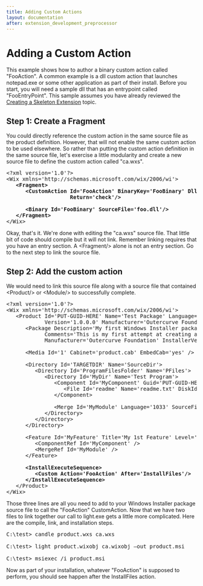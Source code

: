 ```yaml
---
title: Adding Custom Actions
layout: documentation
after: extension_development_preprocessor
---
```

# Adding a Custom Action

This example shows how to author a binary custom action called &quot;FooAction&quot;. A common example is a dll custom action that launches notepad.exe or some other application as part of their install. Before you start, you will need a sample dll that has an entrypoint called &quot;FooEntryPoint&quot;. This sample assumes you have already reviewed the [Creating a Skeleton Extension](extension_development_simple_example.html) topic.

## Step 1: Create a Fragment

You could directly reference the custom action in the same source file as the product definition. However, that will not enable the same custom action to be used elsewhere. So rather than putting the custom action definition in the same source file, let&apos;s exercise a little modularity and create a new source file to define the custom action called &quot;ca.wxs&quot;.

<pre>
&lt;?xml version='1.0'?&gt;
&lt;Wix xmlns='http://schemas.microsoft.com/wix/2006/wi'&gt;
<b><span class="style1">   &lt;Fragment&gt;</span>
<span class="style1">      &lt;CustomAction Id='FooAction' BinaryKey='FooBinary' DllEntry='FooEntryPoint' Execute='immediate'</span>
<span class="style1">                    Return='check'/&gt;</span>
 
<span class="style1">      &lt;Binary Id='FooBinary' SourceFile='foo.dll'/&gt;</span>
<span class="style1">   &lt;/Fragment&gt;</span></b>
&lt;/Wix&gt;
</pre>

Okay, that&apos;s it. We&apos;re done with editing the &quot;ca.wxs&quot; source file. That little bit of code should compile but it will not link. Remember linking requires that you have an entry section. A &lt;Fragment/&gt; alone is not an entry section. Go to the next step to link the source file.

## Step 2: Add the custom action

We would need to link this source file along with a source file that contained &lt;Product/&gt; or &lt;Module/&gt; to successfully complete.

<pre>
&lt;?xml version='1.0'?&gt;
&lt;Wix xmlns='http://schemas.microsoft.com/wix/2006/wi'&gt;
   &lt;Product Id='PUT-GUID-HERE' Name='Test Package' Language='1033' 
            Version='1.0.0.0' Manufacturer='Outercurve Foundation'&gt;
      &lt;Package Description='My first Windows Installer package'
            Comments='This is my first attempt at creating a Windows Installer database' 
            Manufacturer='Outercurve Foundation' InstallerVersion='200' Compressed='yes' /&gt;
 
      &lt;Media Id='1' Cabinet='product.cab' EmbedCab='yes' /&gt;
 
      &lt;Directory Id='TARGETDIR' Name='SourceDir'&gt;
         &lt;Directory Id='ProgramFilesFolder' Name='PFiles'&gt;
            &lt;Directory Id='MyDir' Name='Test Program'&gt;
               &lt;Component Id='MyComponent' Guid='PUT-GUID-HERE'&gt;
                  &lt;File Id='readme' Name='readme.txt' DiskId='1' Source='readme.txt' /&gt;
               &lt;/Component&gt;
 
               &lt;Merge Id='MyModule' Language='1033' SourceFile='module.msm' DiskId='1' /&gt;
            &lt;/Directory&gt;
         &lt;/Directory&gt;
      &lt;/Directory&gt;
 
      &lt;Feature Id='MyFeature' Title='My 1st Feature' Level='1'&gt;
         &lt;ComponentRef Id='MyComponent' /&gt;
         &lt;MergeRef Id='MyModule' /&gt;
      &lt;/Feature&gt;
<b>
 <span class="style1">     &lt;InstallExecuteSequence&gt;</span>
<span class="style1">         &lt;Custom Action='FooAction' After='InstallFiles'/&gt;</span>
<span class="style1">      &lt;/InstallExecuteSequence&gt;</span></b>
   &lt;/Product&gt;
&lt;/Wix&gt;
</pre>

Those three lines are all you need to add to your Windows Installer package source file to call the &quot;FooAction&quot; CustomAction. Now that we have two files to link together our call to light.exe gets a little more complicated. Here are the compile, link, and installation steps.

<pre>
C:\test&gt; <span class="style2">candle product.wxs ca.wxs</span>
 
C:\test&gt; <span class="style2">light product.wixobj ca.wixobj &ndash;out product.msi</span>
 
C:\test&gt; <span class="style2">msiexec /i product.msi</span>
</pre>

Now as part of your installation, whatever &quot;FooAction&quot; is supposed to perform, you should see happen after the InstallFiles action.
